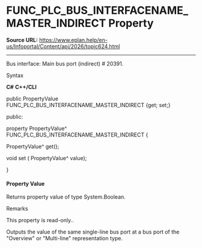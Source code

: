 # FUNC_PLC_BUS_INTERFACENAME_MASTER_INDIRECT Property

**Source URL:** https://www.eplan.help/en-us/Infoportal/Content/api/2026/topic624.html

---

Bus interface: Main bus port (indirect) # 20391.

Syntax

**C#**
**C++/CLI**


public PropertyValue FUNC_PLC_BUS_INTERFACENAME_MASTER_INDIRECT {get; set;}

public:

property PropertyValue^ FUNC_PLC_BUS_INTERFACENAME_MASTER_INDIRECT {

   PropertyValue^ get();

   void set (    PropertyValue^ value);

}


#### Property Value

Returns property value of type System.Boolean.

Remarks

This property is read-only..

Outputs the value of the same single-line bus port at a bus port of the "Overview" or "Multi-line" representation type.
